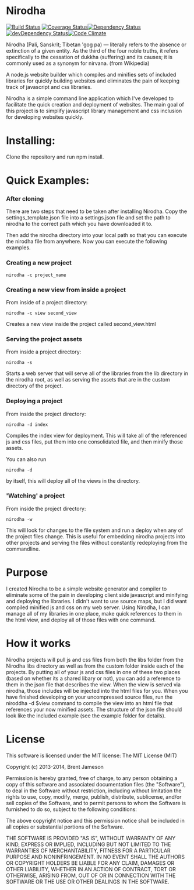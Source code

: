 # Nirodha 

[![Build Status](https://secure.travis-ci.org/JamesonNetworks/Nirodha.png)](http://travis-ci.org/JamesonNetworks/Nirodha) [![Coverage Status](https://coveralls.io/repos/JamesonNetworks/Nirodha/badge.png?branch=github)](https://coveralls.io/r/JamesonNetworks/Nirodha?branch=github)[![Dependency Status](https://david-dm.org/JamesonNetworks/Nirodha.svg?theme=shields.io)](https://david-dm.org/JamesonNetworks/Nirodha)[![devDependency Status](https://david-dm.org/alanshaw/david/dev-status.svg?theme=shields.io)](https://david-dm.org/JamesonNetworks/Nirodha#info=devDependencies)[![Code Climate](https://codeclimate.com/github/JamesonNetworks/Nirodha/badges/gpa.svg)](https://codeclimate.com/github/JamesonNetworks/Nirodha)

Nirodha (Pali, Sanskrit; Tibetan 'gog pa) — literally refers to the absence or extinction of a given entity. As the 
third of the four noble truths, it refers specifically to the cessation of dukkha (suffering) and its causes; it is 
commonly used as a synonym for nirvana. (from Wikipedia)

A node.js website builder which compiles and minifies sets of included libraries for quickly building websites and
eliminates the pain of keeping track of javascript and css libraries.

Nirodha is a simple command line application which I've developed to facilitate the quick creation and deployment
of websites. The main goal of this project is to simplify javascript library management and css inclusion for 
developing websites quickly.

# Installing:

Clone the repository and run npm install.

# Quick Examples:

### After cloning

There are two steps that need to be taken after installing Nirodha. Copy the settings_template.json file into a settings.json file and set the path to nirodha to the correct path which you have downloaded it to. 

Then add the nirodha directory into your local path so that you can execute the nirodha file from anywhere. Now you can execute the following examples.

### Creating a new project

```shell
nirodha -c project_name
```
### Creating a new view from inside a project

From inside of a project directory:
```shell
nirodha -c view second_view
```
Creates a new view inside the project called second_view.html

### Serving the project assets

From inside a project directory:
```shell
nirodha -s
```
Starts a web server that will serve all of the libraries from the lib directory in the nirodha root, as well as
serving the assets that are in the custom directory of the project.

### Deploying a project

From inside the project directory:
```shell
nirodha -d index
```
Compiles the index view for deployment. This will take all of the referenced js and css files, put them into one
consolidated file, and then minify those assets.

You can also run 
```shell
nirodha -d
```
by itself, this will deploy all of the views in the directory.

### 'Watching' a project

From inside the project directory:
```shell
nirodha -w
```
This will look for changes to the file system and run a deploy when any of the project files change. This is useful for embedding nirodha projects into other projects and serving the files without constantly redeploying from the commandline.

# Purpose

I created Nirodha to be a simple website generator and compiler to eliminate some of the pain in developing client
side javascript and minifying and deploying the libraries. I didn't want to use source maps, but I did want compiled
minified js and css on my web server. Using Nirodha, I can manage all of my libraries in one place, make quick 
references to them in the html view, and deploy all of those files with one command.

# How it works

Nirodha projects will pull js and css files from both the libs folder from the Nirodha libs directory as well as 
from the custom folder inside each of the projects. By putting all of your js and css files in one of these two
places (based on whether its a shared libary or not), you can add a reference to them in the json file that describes
the view. When the view is served via nirodha, those includes will be injected into the html files for you. When
you have finished developing on your uncompressed source files, run the niroddha -d $view command to compile the view
into an html file that references your now minified assets. The structure of the json file should look like the 
included example (see the example folder for details). 

# License

This software is licensed under the MIT license:
The MIT License (MIT)

Copyright (c) 2013-2014, Brent Jameson

Permission is hereby granted, free of charge, to any person obtaining a copy
of this software and associated documentation files (the "Software"), to deal
in the Software without restriction, including without limitation the rights
to use, copy, modify, merge, publish, distribute, sublicense, and/or sell
copies of the Software, and to permit persons to whom the Software is
furnished to do so, subject to the following conditions:

The above copyright notice and this permission notice shall be included in
all copies or substantial portions of the Software.

THE SOFTWARE IS PROVIDED "AS IS", WITHOUT WARRANTY OF ANY KIND, EXPRESS OR
IMPLIED, INCLUDING BUT NOT LIMITED TO THE WARRANTIES OF MERCHANTABILITY,
FITNESS FOR A PARTICULAR PURPOSE AND NONINFRINGEMENT. IN NO EVENT SHALL THE
AUTHORS OR COPYRIGHT HOLDERS BE LIABLE FOR ANY CLAIM, DAMAGES OR OTHER
LIABILITY, WHETHER IN AN ACTION OF CONTRACT, TORT OR OTHERWISE, ARISING FROM,
OUT OF OR IN CONNECTION WITH THE SOFTWARE OR THE USE OR OTHER DEALINGS IN
THE SOFTWARE.
